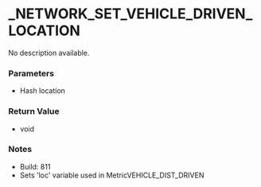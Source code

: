# _NETWORK_SET_VEHICLE_DRIVEN_LOCATION

No description available.

### Parameters
* Hash location

### Return Value
* void

### Notes
* Build: 811
* Sets 'loc' variable used in MetricVEHICLE_DIST_DRIVEN

